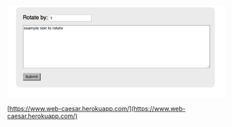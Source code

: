 <p>
    <a href="https://github.com/jasonleonhard/web-caesar">
        <img src="https://raw.githubusercontent.com/jasonleonhard/web-caesar/master/images/web-caesar.png"
        alt="web-caesar" height="">
    </a>
</p>

[https://www.web-caesar.herokuapp.com/](https://www.web-caesar.herokuapp.com/)
